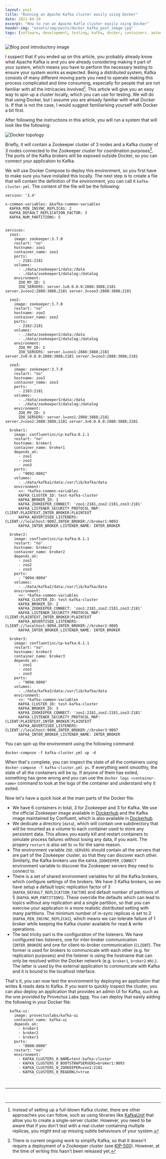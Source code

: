 ```yaml
---
layout: post
title: "Running an Apache Kafka cluster easily using Docker"
date: 2021-04-20
excerpt: "How to run an Apache Kafla cluster easily using Docker"
header-img: "assets/img/posts/docker_kafka_post_image.jpg"
tags: [software, development, testing, kafka, docker, containers. automation]
---
```

  
![Blog post introductory image](../assets/img/posts/docker_kafka_post_image.jpg "Photo by frank mckenna on Unsplash")

I suspect that if you ended up on this article, you probably already know what Apache Kafka is and you are already considering making it part of your system, which means you have to perform the necessary testing to ensure your system works as expected. Being a distributed system, Kafka consists of many different moving parts you need to operate making this process complicated and time consuming, especially for people that are not familiar with all the intricacies involved[^stub_caveat]. This article will give you an easy way to spin up a cluster locally, which you can use for testing. We will do that using Docker, but I assume you are already familiar with what Docker is. If that is not the case, I would suggest familiarising yourself with Docker a bit first.

After following the instructions in this article, you will run a system that will look like the following:

![Docker topology](../assets/img/posts/kafka_docker_topology.png)

Briefly, it will contain a Zookeeper cluster of 3 nodes and a Kafka cluster of 3 nodes connected to the Zookeeper cluster for coordination purposes[^zookeeper]. The ports of the Kafka brokers will be exposed outside Docker, so you can connect your application to Kafka.

We will use Docker Compose to deploy this environment, so you first have to make sure you have installed this locally. The next step is to create a file that will contain the definition of the environment, you can call it `kafka-cluster.yml`. The content of the file will be the following:
```
version: '3.4'

x-common-variables: &kafka-common-variables
  KAFKA_MIN_INSYNC_REPLICAS: 2
  KAFKA_DEFAULT_REPLICATION_FACTOR: 3
  KAFKA_NUM_PARTITIONS: 5


services:
  zoo1:
    image: zookeeper:3.7.0
    restart: "no"
    hostname: zoo1
    container_name: zoo1
    ports:
      - 2181:2181
    volumes:
      - ./data/zookeeper1/data:/data
      - ./data/zookeeper1/datalog:/datalog
    environment:
      ZOO_MY_ID: 1
      ZOO_SERVERS: server.1=0.0.0.0:2888:3888;2181 server.2=zoo2:2888:3888;2181 server.3=zoo3:2888:3888;2181

  zoo2:
    image: zookeeper:3.7.0
    restart: "no"
    hostname: zoo2
    container_name: zoo2
    ports:
      - 2182:2181
    volumes:
      - ./data/zookeeper2/data:/data
      - ./data/zookeeper2/datalog:/datalog
    environment:
      ZOO_MY_ID: 2
      ZOO_SERVERS: server.1=zoo1:2888:3888;2181 server.2=0.0.0.0:2888:3888;2181 server.3=zoo3:2888:3888;2181

  zoo3:
    image: zookeeper:3.7.0
    restart: "no"
    hostname: zoo3
    container_name: zoo3
    ports:
      - 2183:2181
    volumes:
      - ./data/zookeeper3/data:/data
      - ./data/zookeeper3/datalog:/datalog
    environment:
      ZOO_MY_ID: 3
      ZOO_SERVERS: server.1=zoo1:2888:3888;2181 server.2=zoo2:2888:3888;2181 server.3=0.0.0.0:2888:3888;2181

  broker1:
    image: confluentinc/cp-kafka:6.1.1
    restart: "no"
    hostname: broker1
    container_name: broker1
    depends_on:
      - zoo1
      - zoo2
      - zoo3
    ports:
      - "9092:9092"
    volumes:
      - ./data/kafka1/data:/var/lib/kafka/data
    environment:
      <<: *kafka-common-variables
      KAFKA_CLUSTER_ID: test-kafka-cluster
      KAFKA_BROKER_ID: 1
      KAFKA_ZOOKEEPER_CONNECT: 'zoo1:2181,zoo2:2181,zoo3:2181'
      KAFKA_LISTENER_SECURITY_PROTOCOL_MAP: CLIENT:PLAINTEXT,INTER_BROKER:PLAINTEXT
      KAFKA_ADVERTISED_LISTENERS: CLIENT://localhost:9092,INTER_BROKER://broker1:9093
      KAFKA_INTER_BROKER_LISTENER_NAME: INTER_BROKER

  broker2:
    image: confluentinc/cp-kafka:6.1.1
    restart: "no"
    hostname: broker2
    container_name: broker2
    depends_on:
      - zoo1
      - zoo2
      - zoo3
    ports:
      - "9094:9094"
    volumes:
      - ./data/kafka2/data:/var/lib/kafka/data
    environment:
      <<: *kafka-common-variables
      KAFKA_CLUSTER_ID: test-kafka-cluster
      KAFKA_BROKER_ID: 2
      KAFKA_ZOOKEEPER_CONNECT: 'zoo1:2181,zoo2:2181,zoo3:2181'
      KAFKA_LISTENER_SECURITY_PROTOCOL_MAP: CLIENT:PLAINTEXT,INTER_BROKER:PLAINTEXT
      KAFKA_ADVERTISED_LISTENERS: CLIENT://localhost:9094,INTER_BROKER://broker2:9095
      KAFKA_INTER_BROKER_LISTENER_NAME: INTER_BROKER

  broker3:
    image: confluentinc/cp-kafka:6.1.1
    restart: "no"
    hostname: broker3
    container_name: broker3
    depends_on:
      - zoo1
      - zoo2
      - zoo3
    ports:
      - "9096:9096"
    volumes:
      - ./data/kafka3/data:/var/lib/kafka/data
    environment:
      <<: *kafka-common-variables
      KAFKA_CLUSTER_ID: test-kafka-cluster
      KAFKA_BROKER_ID: 3
      KAFKA_ZOOKEEPER_CONNECT: 'zoo1:2181,zoo2:2181,zoo3:2181'
      KAFKA_LISTENER_SECURITY_PROTOCOL_MAP: CLIENT:PLAINTEXT,INTER_BROKER:PLAINTEXT
      KAFKA_ADVERTISED_LISTENERS: CLIENT://localhost:9096,INTER_BROKER://broker3:9097
      KAFKA_INTER_BROKER_LISTENER_NAME: INTER_BROKER

```

You can spin up the environment using the following command:
```
docker-compose -f kafka-cluster.yml up -d
```

When that's complete, you can inspect the state of all the containers using `docker-compose -f kafka-cluster.yml ps`. If everything went smoothly, the state of all the containers will be `Up`. If anyone of them has exited, something has gone wrong and you can use the `docker logs <container-name>` command to look at the logs of the container and understand why it exited.

Now let's have a quick look at the main parts of the Docker file:

* We have 6 containers in total, 3 for Zookeeper and 3 for Kafka. We use the official Zookeeper image available in [Dockerhub](https://hub.docker.com/_/zookeeper) and the Kafka image maintained by Confluent, which is also available in [Dockerhub](https://hub.docker.com/r/confluentinc/cp-kafka).
* We dedicate a directory (`data`), which will contain one subdirectory that will be mounted as a volume to each container used to store any persistent data. This allows you easily kill and restart containers to simulate process failures without losing any data, if you want. The propery `restart` is also set to `no` for the same reason. 
* The environment variable `ZOO_SERVERS` should contain all the servers that are part of the Zookeeper cluster, so that they can discover each other. Similarly, the Kafka brokers use the `KAFKA_ZOOKEEPER_CONNECT` environment variable to discover the Zookeeper servers they need to connect to.
* There is a set of shared environment variables for all the Kafka brokers, which configure settings of the brokers. We have 3 Kafka brokers, so we have setup a default topic replication factor of 3 (`KAFKA_DEFAULT_REPLICATION_FACTOR`) and default number of partitions of 5 (`KAFKA_NUM_PARTITIONS`). These override the defaults which can lead to topics without any replication and a single partition, so that you can exercise your application in a more realistic distributed setting with many partitions. The minimum number of in-sync replicas is set to 2 (`KAFKA_MIN_INSYNC_REPLICAS`), which means we can tolerate failure of 1 broker while keeping the Kafka cluster available for read & write operations.
* The last tricky part is the configuration of the listeners. We have configured two listeners, one for inter-broker communication (`INTER_BROKER`) and one for client-to-broker communication (`CLIENT`). The former is used for brokers to communicate with each other (e.g. for replication purposes) and the listener is using the hostname that can only be resolved within the Docker network (e.g. `broker1`, `broker2` etc.). The latter is used by the external application to communicate with Kafka and it is bound to the localhost interface.

That's it, you can now test the environment by deploying an application that writes & reads data to Kafka. If you want to quickly inspect the cluster, you can also deploy an application that provides an admin UI for Kafka, such as the one provided by Provectus Labs [here](https://hub.docker.com/r/provectuslabs/kafka-ui). You can deploy that easily adding the following in your Docker file:

```
  kafka-ui:
    image: provectuslabs/kafka-ui
    container_name: kafka-ui
    depends_on:
      - broker1
      - broker2
      - broker3
    ports:
      - "8080:8080"
    restart: "no"
    environment:
      - KAFKA_CLUSTERS_0_NAME=test-kafka-cluster
      - KAFKA_CLUSTERS_0_BOOTSTRAPSERVERS=broker1:9093
      - KAFKA_CLUSTERS_0_ZOOKEEPER=zoo1:2181
      - KAFKA_CLUSTERS_0_READONLY=true
``` 

<br/>

-------------------------------------------------------

<br/>

[^stub_caveat]: Instead of setting up a full-blown Kafka cluster, there are other approaches you can follow, such as using libraries like [KafkaUnit](https://github.com/chbatey/kafka-unit) that allow you to create a single-server cluster. However, you need to be aware that if you don't test with a real cluster containing multiple replicas, you might end up missing subtle behaviours of your system.
[^zookeeper]: There is current ongoing work to simplify Kafka, so that it doesn't require a deployment of a Zookeeper cluster (see [KIP-500](https://cwiki.apache.org/confluence/display/KAFKA/KIP-500%3A+Replace+ZooKeeper+with+a+Self-Managed+Metadata+Quorum)). However, at the time of writing this hasn't been released yet.